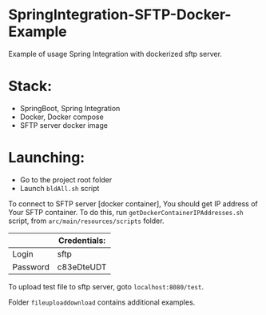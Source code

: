 # SpringIntegration-SFTP-Docker-Example
Example of usage Spring Integration with dockerized sftp server.

# Stack:

- SpringBoot, Spring Integration
- Docker, Docker compose
- SFTP server docker image

# Launching:

- Go to the project root folder
- Launch ```bldAll.sh``` script

To connect to SFTP server [docker container], You should get IP address of Your SFTP container.
To do this, run ```getDockerContainerIPAddresses.sh``` script, from ```arc/main/resources/scripts``` 
folder.


|           |Credentials:| 
|-----------|------------|
| Login     |    sftp    |
| Password  | c83eDteUDT |


To upload test file to sftp server, goto ```localhost:8080/test```.

Folder ```fileuploaddownload``` contains additional examples.